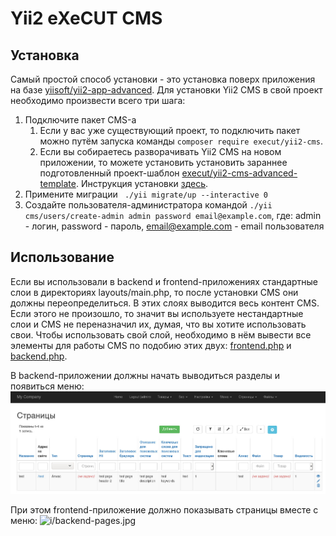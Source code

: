 # Yii2 eXeCUT CMS
## Установка

Самый простой способ установки - это установка поверх приложения на базе [yiisoft/yii2-app-advanced](https://github.com/yiisoft/yii2-app-advanced).
Для установки Yii2 CMS в свой проект необходимо произвести всего три шага:
1. Подключите пакет CMS-а 
   1. Если у вас уже существующий проект, то подключить пакет можно путём запуска команды ```composer require execut/yii2-cms```.
   1. Если вы собираетесь разворачивать Yii2 CMS на новом приложении, то можете установить установить зараннее подготовленный проект-шаблон
   [execut/yii2-cms-advanced-template](https://github.com/execut/yii2-cms-advanced-template/). Инструкция установки [здесь](https://github.com/execut/yii2-cms-advanced-template/blob/master/docs/guide/start-installation.md).
1. Примените миграции ``` ./yii migrate/up --interactive 0```
1. Создайте пользователя-администратора командой ```./yii cms/users/create-admin admin password email@example.com```,
где: admin - логин, password - пароль, email@example.com - email пользователя

## Использование
Если вы использовали в backend и frontend-приложениях стандартные слои в директориях layouts/main.php, то после установки CMS они должны переопределиться.
В этих слоях выводится весь контент CMS.
Если этого не произошло, то значит вы используете нестандартные слои и CMS не переназначил их, думая, что вы хотите использовать свои.
Чтобы использовать свой слой, необходимо в нём вывести все элементы для работы CMS по подобию этих двух: 
[frontend.php](https://github.com/execut/yii2-cms/blob/master/views/layouts/frontend.php) и
[backend.php](https://github.com/execut/yii2-cms/blob/master/views/layouts/backend.php).

В backend-приложении должны начать выводиться разделы и появиться меню:
![i/backend-pages.jpg](https://raw.githubusercontent.com/execut/yii2-cms/master/docs/guide-ru/i/backend-pages.jpg)

При этом frontend-приложение должно показывать страницы вместе с меню:
![i/backend-pages.jpg](https://raw.githubusercontent.com/execut/yii2-cms/master/docs/guide-ru/i/frontend-page.jpg)